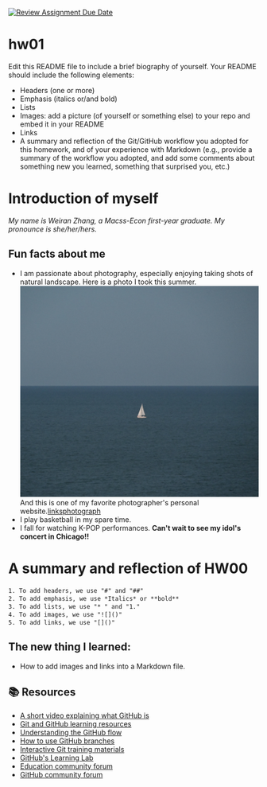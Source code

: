[![Review Assignment Due Date](https://classroom.github.com/assets/deadline-readme-button-24ddc0f5d75046c5622901739e7c5dd533143b0c8e959d652212380cedb1ea36.svg)](https://classroom.github.com/a/bEPlIkIB)
# hw01

Edit this README file to include a brief biography of yourself. Your README should include the following elements:
* Headers (one or more)
* Emphasis (italics or/and bold)
* Lists
* Images: add a picture (of yourself or something else) to your repo and embed it in your README
* Links
* A summary and reflection of the Git/GitHub workflow you adopted for this homework, and of your experience with Markdown (e.g., provide a summary of the workflow you adopted, and add some comments about something new you learned, something that surprised you, etc.)

# Introduction of myself
*My name is Weiran Zhang, a Macss-Econ first-year graduate. My pronounce is she/her/hers.*
## Fun facts about me
* I am passionate about photography, especially enjoying taking shots of natural landscape. Here is a photo I took this summer.![Photo I took](photo.jpg)And this is one of my favorite photographer's personal website.[linksphotograph](https://www.linksphotograph.com)
* I play basketball in my spare time. 
* I fall for watching K-POP performances. **Can't wait to see my idol's concert in Chicago!!**

# A summary and reflection of HW00
```
1. To add headers, we use "#" and "##"
2. To add emphasis, we use *Italics* or **bold**
3. To add lists, we use "* " and "1."
4. To add images, we use "![]()"
5. To add links, we use "[]()"
```


## The new thing I learned:
* How to add images and links into a Markdown file.



## 📚  Resources 
* [A short video explaining what GitHub is](https://www.youtube.com/watch?v=w3jLJU7DT5E&feature=youtu.be) 
* [Git and GitHub learning resources](https://docs.github.com/en/github/getting-started-with-github/git-and-github-learning-resources) 
* [Understanding the GitHub flow](https://guides.github.com/introduction/flow/)
* [How to use GitHub branches](https://www.youtube.com/watch?v=H5GJfcp3p4Q&feature=youtu.be)
* [Interactive Git training materials](https://githubtraining.github.io/training-manual/#/01_getting_ready_for_class)
* [GitHub's Learning Lab](https://lab.github.com/)
* [Education community forum](https://education.github.community/)
* [GitHub community forum](https://github.community/)
